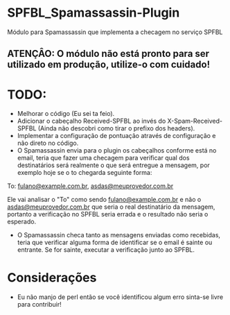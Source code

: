 # SPFBL_Spamassassin-Plugin
Módulo para Spamassassin que implementa a checagem no serviço SPFBL

## ATENÇÂO: O módulo não está pronto para ser utilizado em produção, utilize-o com cuidado!

# TODO:
* Melhorar o código (Eu sei ta feio).
* Adicionar o cabeçalho Received-SPFBL ao invés do X-Spam-Received-SPFBL (Ainda não descobri como tirar o prefixo dos headers).
* Implementar a configuração de pontuação através de configuração e não direto no código.
* O Spamassassin envia para o plugin os cabeçalhos conforme está no email, teria que fazer uma checagem para verificar qual dos destinatários será realmente o que será entregue a mensagem, por exemplo hoje se o to chegarda seguinte forma:  

To: fulano@example.com.br, asdas@meuprovedor.com.br

Ele vai analisar o "To" como sendo fulano@example.com.br e não o asdas@meuprovedor.com.br que seria o real destinatário da mensagem, portanto a verificação no SPFBL seria errada e o resultado não seria o esperado.

* O Spamassassin checa tanto as mensagens enviadas como recebidas, teria que verificar alguma forma de identificar se o email é sainte ou entrante. Se for sainte, executar a verificação junto ao SPFBL.

# Considerações
* Eu não manjo de perl então se você identificou algum erro sinta-se livre para contribuir!
